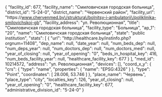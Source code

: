{
    "facility_id": 677,
    "facility_name": "Смиловичская городская больница",
    "district_id": "5-24-0",
    "district_name": "Червенский район",
    "facility_url": "https:\/\/www.chervenmed.by\/struktura\/bolnitsy-i-ambulatorii\/poliklinika-smilovichskoj-gb",
    "facility_address": "ул. Революционная",
    "title": "Смиловичская городская больница",
    "facility_type": "Больница",
    "ap_1": "20",
    "name": "Смиловичская городская больница",
    "state": "public institution",
    "stats": [
        {
            "url": "http:\/\/healthcare.by\/instinfo.php?orgnum=11408",
            "dep_name": null,
            "date_year": null,
            "num_beds_dep": null,
            "num_deps_year": null,
            "num_doctors_dep": null,
            "num_doctors_med": null,
            "year_of_closing": null,
            "year_of_opening": "0",
            "beds_in_hospital_key": 416,
            "num_beds_facility_year": null,
            "healthcare_facility_key": 677
        }
    ],
    "med_id": 10214572,
    "address": "ул. Революционная",
    "devices": [],
    "coord_x_y": {
        "crs": {
            "type": "name",
            "properties": {
                "name": "EPSG:4326"
            }
        },
        "type": "Point",
        "coordinates": [
            28.006,
            53.746
        ]
    },
    "place_name": "Червень",
    "place_type": "city",
    "localties_key": 126,
    "year_of_closing": null,
    "year_of_opening": "0",
    "healthcare_facility_key": 677,
    "administrative_division_id": "5-24-0"
}